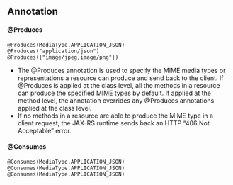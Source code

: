 ## Annotation
#### @Produces
```
@Produces(MediaType.APPLICATION_JSON)
@Produces("application/json")
@Produces({"image/jpeg,image/png"})
```
- The  @Produces  annotation is used to specify the MIME media types or representations a resource can produce and send back to the client. If  @Produces  is applied at the class level, all the methods in a resource can produce the specified MIME types by default. If applied at the method level, the annotation overrides any  @Produces  annotations applied at the class level.
- If no methods in a resource are able to produce the MIME type in a client request, the JAX-RS runtime sends back an HTTP “406 Not Acceptable” error.
#### @Consumes
```
@Consumes(MediaType.APPLICATION_JSON)
@Consumes(MediaType.APPLICATION_JSON)
@Consumes(MediaType.APPLICATION_JSON)
```
<!--stackedit_data:
eyJoaXN0b3J5IjpbMTAxNDU3ODI5Ml19
-->